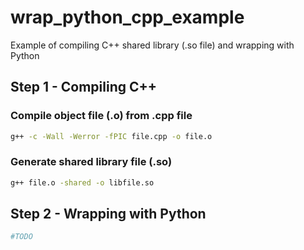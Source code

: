 # wrap_python_cpp_example
Example of compiling C++ shared library (.so file) and wrapping with Python

## Step 1 - Compiling C++
### Compile object file (.o) from .cpp file
```bash
g++ -c -Wall -Werror -fPIC file.cpp -o file.o
```
### Generate shared library file (.so)
```bash
g++ file.o -shared -o libfile.so
```

## Step 2 - Wrapping with Python

```bash
#TODO
```
